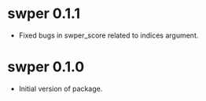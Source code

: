 # swper 0.1.1

* Fixed bugs in swper_score related to indices argument.

# swper 0.1.0

* Initial version of package.
